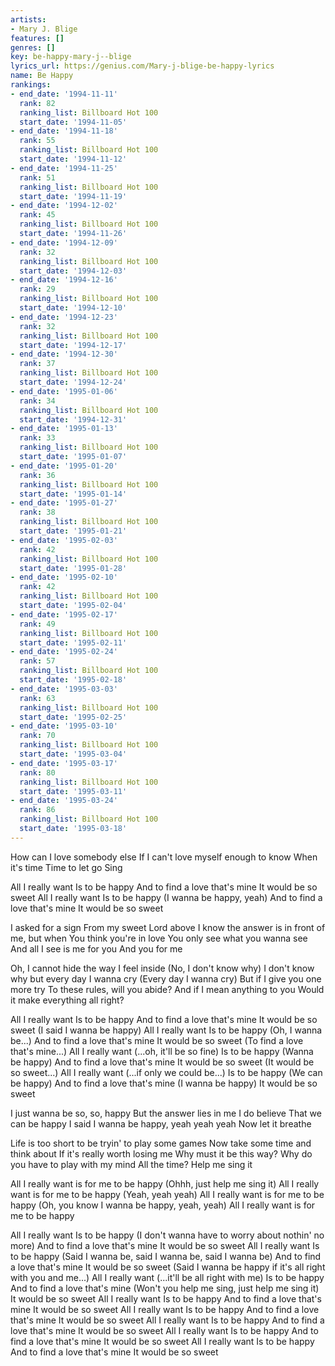 ```yaml
---
artists:
- Mary J. Blige
features: []
genres: []
key: be-happy-mary-j--blige
lyrics_url: https://genius.com/Mary-j-blige-be-happy-lyrics
name: Be Happy
rankings:
- end_date: '1994-11-11'
  rank: 82
  ranking_list: Billboard Hot 100
  start_date: '1994-11-05'
- end_date: '1994-11-18'
  rank: 55
  ranking_list: Billboard Hot 100
  start_date: '1994-11-12'
- end_date: '1994-11-25'
  rank: 51
  ranking_list: Billboard Hot 100
  start_date: '1994-11-19'
- end_date: '1994-12-02'
  rank: 45
  ranking_list: Billboard Hot 100
  start_date: '1994-11-26'
- end_date: '1994-12-09'
  rank: 32
  ranking_list: Billboard Hot 100
  start_date: '1994-12-03'
- end_date: '1994-12-16'
  rank: 29
  ranking_list: Billboard Hot 100
  start_date: '1994-12-10'
- end_date: '1994-12-23'
  rank: 32
  ranking_list: Billboard Hot 100
  start_date: '1994-12-17'
- end_date: '1994-12-30'
  rank: 37
  ranking_list: Billboard Hot 100
  start_date: '1994-12-24'
- end_date: '1995-01-06'
  rank: 34
  ranking_list: Billboard Hot 100
  start_date: '1994-12-31'
- end_date: '1995-01-13'
  rank: 33
  ranking_list: Billboard Hot 100
  start_date: '1995-01-07'
- end_date: '1995-01-20'
  rank: 36
  ranking_list: Billboard Hot 100
  start_date: '1995-01-14'
- end_date: '1995-01-27'
  rank: 38
  ranking_list: Billboard Hot 100
  start_date: '1995-01-21'
- end_date: '1995-02-03'
  rank: 42
  ranking_list: Billboard Hot 100
  start_date: '1995-01-28'
- end_date: '1995-02-10'
  rank: 42
  ranking_list: Billboard Hot 100
  start_date: '1995-02-04'
- end_date: '1995-02-17'
  rank: 49
  ranking_list: Billboard Hot 100
  start_date: '1995-02-11'
- end_date: '1995-02-24'
  rank: 57
  ranking_list: Billboard Hot 100
  start_date: '1995-02-18'
- end_date: '1995-03-03'
  rank: 63
  ranking_list: Billboard Hot 100
  start_date: '1995-02-25'
- end_date: '1995-03-10'
  rank: 70
  ranking_list: Billboard Hot 100
  start_date: '1995-03-04'
- end_date: '1995-03-17'
  rank: 80
  ranking_list: Billboard Hot 100
  start_date: '1995-03-11'
- end_date: '1995-03-24'
  rank: 86
  ranking_list: Billboard Hot 100
  start_date: '1995-03-18'
---
```

How can I love somebody else
If I can't love myself enough to know
When it's time
Time to let go
Sing


All I really want
Is to be happy
And to find a love that's mine
It would be so sweet
All I really want
Is to be happy (I wanna be happy, yeah)
And to find a love that's mine
It would be so sweet


I asked for a sign
From my sweet Lord above
I know the answer is in front of me, but when
You think you're in love
You only see what you wanna see
And all I see is me for you
And you for me


Oh, I cannot hide the way I feel inside
(No, I don't know why)
I don't know why but every day I wanna cry
(Every day I wanna cry)
But if I give you one more try
To these rules, will you abide?
And if I mean anything to you
Would it make everything all right?


All I really want
Is to be happy
And to find a love that's mine
It would be so sweet
(I said I wanna be happy)
All I really want
Is to be happy (Oh, I wanna be...)
And to find a love that's mine
It would be so sweet
(To find a love that's mine...)
All I really want
(...oh, it'll be so fine)
Is to be happy (Wanna be happy)
And to find a love that's mine
It would be so sweet
(It would be so sweet...)
All I really want (...if only we could be...)
Is to be happy (We can be happy)
And to find a love that's mine (I wanna be happy)
It would be so sweet


I just wanna be so, so, happy
But the answer lies in me
I do believe
That we can be happy
I said I wanna be happy, yeah yeah yeah
Now let it breathe

Life is too short to be tryin' to play some games
Now take some time and think about
If it's really worth losing me
Why must it be this way?
Why do you have to play with my mind
All the time?
Help me sing it

All I really want is for me to be happy
(Ohhh, just help me sing it)
All I really want is for me to be happy
(Yeah, yeah yeah)
All I really want is for me to be happy
(Oh, you know I wanna be happy, yeah, yeah)
All I really want is for me to be happy


All I really want
Is to be happy
(I don't wanna have to worry about nothin' no more)
And to find a love that's mine
It would be so sweet
All I really want
Is to be happy
(Said I wanna be, said I wanna be, said I wanna be)
And to find a love that's mine
It would be so sweet
(Said I wanna be happy if it's all right with you and me...)
All I really want (...it'll be all right with me)
Is to be happy
And to find a love that's mine
(Won't you help me sing, just help me sing it)
It would be so sweet
All I really want
Is to be happy
And to find a love that's mine
It would be so sweet
All I really want
Is to be happy
And to find a love that's mine
It would be so sweet
All I really want
Is to be happy
And to find a love that's mine
It would be so sweet
All I really want
Is to be happy
And to find a love that's mine
It would be so sweet
All I really want
Is to be happy
And to find a love that's mine
It would be so sweet
